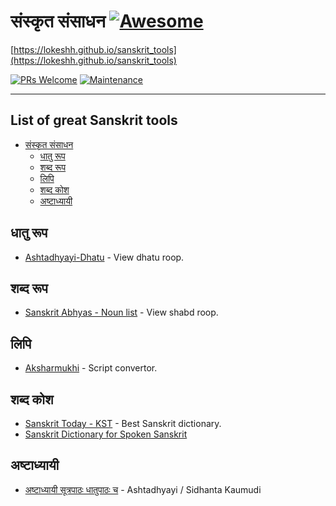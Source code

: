 # संस्कृत संसाधन [![Awesome](https://cdn.rawgit.com/sindresorhus/awesome/d7305f38d29fed78fa85652e3a63e154dd8e8829/media/badge.svg)](https://github.com/sindresorhus/awesome)
[https://lokeshh.github.io/sanskrit_tools](https://lokeshh.github.io/sanskrit_tools)
<br>

[![PRs Welcome](https://img.shields.io/badge/PRs-welcome-brightgreen.svg?style=flat-square)](http://makeapullrequest.com)
[![Maintenance](https://img.shields.io/badge/Maintained%3F-yes-green.svg)](https://GitHub.com/Naereen/StrapDown.js/graphs/commit-activity)

<hr>

## List of great Sanskrit tools

* [संस्कृत संसाधन](#संस्कृत-संसाधन)
  * [धातु रूप](#धातु-रूप)
  * [शब्द रूप](#शब्द-रूप)
  * [लिपि](#लिपि)
  * [शब्द कोश](#शब्द-कोश)
  * [अष्टाध्यायी](#अष्टाध्यायी)
  
  
## धातु रूप
* [Ashtadhyayi-Dhatu](http://ashtadhyayi.com/dhatu/) - View dhatu roop.

## शब्द रूप
* [Sanskrit Abhyas - Noun list](http://sanskritabhyas.in/en/Noun/List/) - View shabd roop.

## लिपि
* [Aksharmukhi](http://aksharamukha.appspot.com/converter) - Script convertor.

## शब्द कोश
* [Sanskrit Today - KST](https://kosha.sanskrit.today/) - Best Sanskrit dictionary.
* [Sanskrit Dictionary for Spoken Sanskrit](https://www.learnsanskrit.cc/)

## अष्टाध्यायी
* [अष्टाध्यायी सूत्रपाठः धातुपाठः च](https://ashtadhyayi.com) - Ashtadhyayi / Sidhanta Kaumudi 





